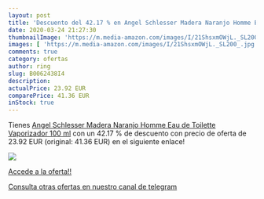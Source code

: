 ```yaml
---
layout: post
title: 'Descuento del 42.17 % en Angel Schlesser Madera Naranjo Homme Eau'
date: 2020-03-24 21:27:30
thumbnailImage: 'https://m.media-amazon.com/images/I/21ShsxmOWjL._SL200_.jpg'
images: [ 'https://m.media-amazon.com/images/I/21ShsxmOWjL._SL200_.jpg' ]
comments: true
category: ofertas
author: ring
slug: B0062438I4
description:
actualPrice: 23.92 EUR
comparePrice: 41.36 EUR
inStock: true
---
```


Tienes [Angel Schlesser Madera Naranjo Homme Eau de Toilette Vaporizador 100 ml](https://www.amazon.com/dp/B0062438I4/?tag=redken08-20) con un 42.17 % de descuento con precio de oferta de 23.92 EUR (original: 41.36 EUR) en el siguiente enlace!

[![](https://m.media-amazon.com/images/I/21ShsxmOWjL._SL200_.jpg)](https://www.amazon.com/dp/B0062438I4/?tag=redken08-20)

[Accede a la oferta!!](https://www.amazon.com/dp/B0062438I4/?tag=redken08-20)

[Consulta otras ofertas en nuestro canal de telegram](https://t.me/s/ofertas25)
